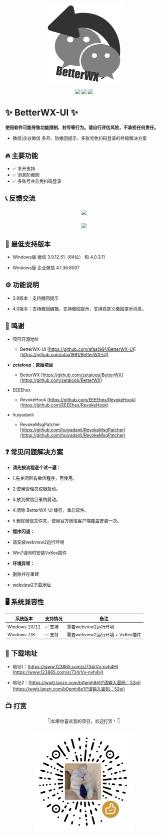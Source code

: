 <h3 align="center"><img src="https://raw.githubusercontent.com/afaa1991/BetterWX-UI/refs/heads/2.0.0/src-tauri/icons/128x128@2x.png" width="250px"></h3>

<p align="center">
  <img src="https://img.shields.io/badge/Platform-Windows-green">
  <img src="https://img.shields.io/github/stars/afaa1991/BetterWX-UI">
  <img src="https://img.shields.io/badge/WeChat-3.9~4.0-blue">
</p>

# ✨ BetterWX-UI ✨

**使用软件可能导致功能限制、封号等行为。请自行评估风险，不承担任何责任。**

- 微信|企业微信 多开、防撤回提示、多账号免扫码登录的终极解决方案

## 🔥 主要功能

- ✅ 多开支持
- ✅ 消息防撤回
- ✅ 多账号共存免扫码登录

## 📞 反馈交流

<h3 align="center"><img src="https://raw.githubusercontent.com/afaa1991/BetterWX-UI/2.0.0/assests/qq.png" width="320px"></h3>
<h3 align="center"><img src="https://raw.githubusercontent.com/afaa1991/BetterWX-UI/2.0.0/assests/qqpd.png" width="320px"></h3>

## 📌 最低支持版本

- Windows版 微信 3.9.12.51（64位） 和 4.0.3.11 

- Windows版 企业微信 4.1.36.8007

## ⚙️ 功能说明

- 3.9版本：支持撤回提示

- 4.0版本：支持撤回编辑，支持撤回提示，支持自定义撤回提示消息。

## 📜 鸣谢

- 项目开源地址
    - BetterWX-UI [https://github.com/afaa1991/BetterWX-UI](https://github.com/afaa1991/BetterWX-UI)

- **zetaloop：原始项目**
    - BetterWX [https://github.com/zetaloop/BetterWX](https://github.com/zetaloop/BetterWX)

- EEEEhex
    - RevokeHook [https://github.com/EEEEhex/RevokeHook](https://github.com/EEEEhex/RevokeHook)

- huiyadanli
    - RevokeMsgPatcher [https://github.com/huiyadanli/RevokeMsgPatcher](https://github.com/huiyadanli/RevokeMsgPatcher)

## ❓ 常见问题解决方案

- **请先按流程逐个试一遍：**
- 1.先关闭所有微信程序，再使用。
- 2.使用管理员权限启动。
- 3.放到微信目录内启动。
- 4.清除 BetterWX-UI 缓存，重启软件。
- 5.删除微信文件夹，使用官方微信客户端覆盖安装一次。

- **程序闪退：**
- 请安装webview2运行环境
- Win7请同时安装VxKex插件

- **环境异常：**
- 删除共存重建

- [webview2下载地址](https://developer.microsoft.com/zh-cn/microsoft-edge/webview2/?form=MA13LH#download)

## 🖥️ 系统兼容性

|    系统版本    |    支持情况    |        备注       |
|---------------|---------------|-------------------|
| Windows 10/11 |    ✅ 支持    | 需要webview2运行环境   |
| Windows 7/8   |    ✅ 支持  | 需要webview2运行环境 + VxKex插件 |

## 💾 下载地址

 - 地址1：[https://www.123865.com/s/734rVv-nvh4H](https://www.123865.com/s/734rVv-nvh4H)

 - 地址2：[https://wwtt.lanzn.com/b0pmh8e1i?请输入密码：52pj](https://wwtt.lanzn.com/b0pmh8e1i?请输入密码：52pj)

## 📺 打赏

<p align="center">👇如果你喜欢我的项目，欢迎打赏！👇</p>
<h3 align="center"><img src="https://raw.githubusercontent.com/afaa1991/afaa/master/assets/weixin.png" width="320px"></h3>
